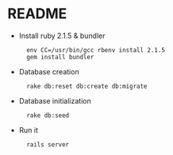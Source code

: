 # README

* Install ruby 2.1.5 & bundler

		env CC=/usr/bin/gcc rbenv install 2.1.5
		gem install bundler

* Database creation

		rake db:reset db:create db:migrate

* Database initialization

		rake db:seed

* Run it

		rails server
